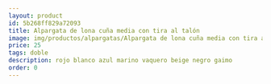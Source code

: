 ```yaml
---
layout: product
id: 5b268ff829a72093
title: Alpargata de lona cuña media con tira al talón
image: img/productos/alpargatas/Alpargata de lona cuña media con tira al talón=25=doble=rojo blanco azul marino vaquero beige negro gaimo.webp
price: 25
tags: doble
description: rojo blanco azul marino vaquero beige negro gaimo
order: 0
---
```

